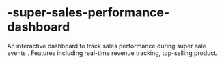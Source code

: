 # -super-sales-performance-dashboard
An interactive dashboard to track sales performance during super sale events . Features including real-time revenue tracking, top-selling product. 

